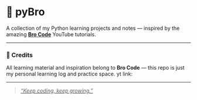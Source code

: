 # 🐍 pyBro

A collection of my Python learning projects and notes — inspired by the amazing **[Bro Code](https://www.youtube.com/@BroCodez)** YouTube tutorials.

---

### 🙌 Credits

All learning material and inspiration belong to **Bro Code** — this repo is just my personal learning log and practice space.
yt link: <a href="https://www.youtube.com/watch?v=ix9cRaBkVe0">

---

> _“Keep coding, keep growing.”_
